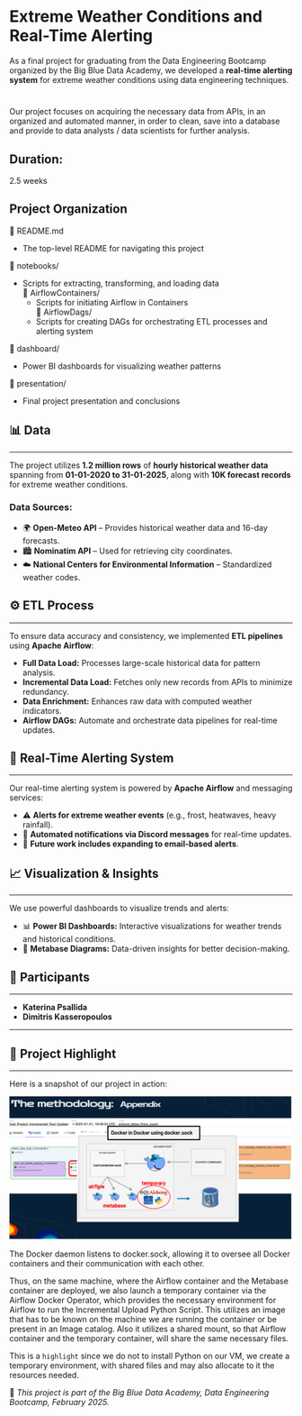 # Extreme Weather Conditions and Real-Time Alerting

As a final project for graduating from the Data Engineering Bootcamp organized by the Big Blue Data Academy, we developed a **real-time 
alerting system** for extreme weather conditions using data engineering techniques. 
#
Our project focuses on acquiring the necessary data from APIs, in an organized and automated manner, in order to clean, save into a database and provide to data analysts / data scientists for further analysis.

## Duration:  
2.5 weeks   

## Project Organization  

📄 README.md  
  - The top-level README for navigating this project  

📂 notebooks/  
  - Scripts for extracting, transforming, and loading data  
  📂 AirflowContainers/  
    - Scripts for initiating Airflow in Containers  
  📂 AirflowDags/  
    - Scripts for creating DAGs for orchestrating ETL processes and alerting system  

📂 dashboard/  
  - Power BI dashboards for visualizing weather patterns  

📂 presentation/  
  - Final project presentation and conclusions  


## 📊 **Data**  
___
The project utilizes **1.2 million rows** of **hourly historical weather data** spanning from **01-01-2020 to 31-01-2025**, along with **10K forecast records** for extreme weather conditions.

### **Data Sources:**
- 🌍 **Open-Meteo API** – Provides historical weather data and 16-day forecasts.
- 🏙️ **Nominatim API** – Used for retrieving city coordinates.
- ☁️ **National Centers for Environmental Information** – Standardized weather codes.

## ⚙️ **ETL Process**  
___
To ensure data accuracy and consistency, we implemented **ETL pipelines** using **Apache Airflow**:

- **Full Data Load:** Processes large-scale historical data for pattern analysis.
- **Incremental Data Load:** Fetches only new records from APIs to minimize redundancy.
- **Data Enrichment:** Enhances raw data with computed weather indicators.
- **Airflow DAGs:** Automate and orchestrate data pipelines for real-time updates.

## 🚨 **Real-Time Alerting System**  
___
Our real-time alerting system is powered by **Apache Airflow** and messaging services:

- ⚠️ **Alerts for extreme weather events** (e.g., frost, heatwaves, heavy rainfall).
- 📩 **Automated notifications via Discord messages** for real-time updates.
- 📧 **Future work includes expanding to email-based alerts**.

## 📈 **Visualization & Insights**  
___
We use powerful dashboards to visualize trends and alerts:

- 📊 **Power BI Dashboards:** Interactive visualizations for weather trends and historical conditions.
- 📡 **Metabase Diagrams:** Data-driven insights for better decision-making.


## 👥 **Participants**  
___
- **Katerina Psallida**  
- **Dimitris Kasseropoulos**  

---

## 🌟 Project Highlight  
___  
Here is a snapshot of our project in action:  

![Project Snapshot](presentation/Highlight.png)  

The Docker daemon listens to docker.sock, allowing it to oversee all Docker containers and their communication with each other.

Thus, on the same machine, where the Airflow container and the Metabase container are deployed,  we also launch a temporary container via the Airflow Docker Operator, which provides the necessary environment for Airflow to run the Incremental Upload Python Script. This utilizes an image that has to be known on the machine we are running the container or be present in an Image catalog. Also it utilizes a shared mount, so that Airflow container and the temporary container, will share the same necessary files.

This is a `highlight` since we do not to install Python on our VM, we create a temporary environment, with shared files and may also allocate to it the resources needed.


🚀 *This project is part of the Big Blue Data Academy, Data Engineering Bootcamp, February 2025.*




